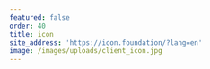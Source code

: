 ```yaml
---
featured: false
order: 40
title: icon
site_address: 'https://icon.foundation/?lang=en'
image: /images/uploads/client_icon.jpg
---
```



